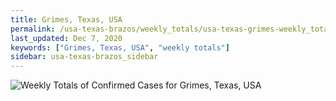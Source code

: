 ```yaml
---
title: Grimes, Texas, USA
permalink: /usa-texas-brazos/weekly_totals/usa-texas-grimes-weekly_totals.html
last_updated: Dec 7, 2020
keywords: ["Grimes, Texas, USA", "weekly totals"]
sidebar: usa-texas-brazos_sidebar
---
```


![Weekly Totals of Confirmed Cases for Grimes, Texas, USA](/covid_tracker/images/graphs/usa-texas-grimes-weekly_totals_graph.png)
